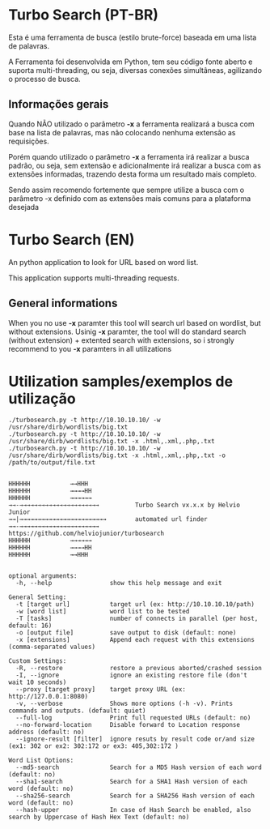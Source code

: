 # Turbo Search (PT-BR)

Esta é uma ferramenta de busca (estilo brute-force) baseada em uma lista de palavras.

A Ferramenta foi desenvolvida em Python, tem seu código fonte aberto e suporta multi-threading, ou seja, diversas conexões simultâneas, agilizando o processo de busca.

## Informações gerais

Quando NÃO utilizado o parâmetro **-x** a ferramenta realizará a busca com base na lista de palavras, mas não colocando nenhuma extensão as requisições.

Porém quando utilizado o parâmetro **-x** a ferramenta irá realizar a busca padrão, ou seja, sem extensão e adicionalmente irá realizar a busca com as extensões informadas, trazendo desta forma um resultado mais completo.

Sendo assim recomendo fortemente que sempre utilize a busca com o parâmetro -x definido com as extensões mais comuns para a plataforma desejada


# Turbo Search (EN)

An python application to look for URL based on word list.

This application supports multi-threading requests.

## General informations

When you no use **-x** paramter this tool will search url based on wordlist, but without extensions.
Usinig **-x** paramter, the tool will do standard search (without extension) + extented search with extensions, so i strongly recommend to you **-x** paramters in all utilizations



# Utilization samples/exemplos de utilização
```
./turbosearch.py -t http://10.10.10.10/ -w /usr/share/dirb/wordlists/big.txt
./turbosearch.py -t http://10.10.10.10/ -w /usr/share/dirb/wordlists/big.txt -x .html,.xml,.php,.txt
./turbosearch.py -t http://10.10.10.10/ -w /usr/share/dirb/wordlists/big.txt -x .html,.xml,.php,.txt -o /path/to/output/file.txt

```



```

HHHHHH           →→HHH
HHHHHH           →→→→HH            
HHHHHH           →→→→→→
→→-→→→→→→→→→→→→→→→→→→→→→→          Turbo Search vx.x.x by Helvio Junior
→→|→→→→→→→→→→→→→→→→→→→→→→→→        automated url finder
→→-→→→→→→→→→→→→→→→→→→→→→→          https://github.com/helviojunior/turbosearch
HHHHHH           →→→→→→
HHHHHH           →→→→HH  
HHHHHH           →→HHH

    
optional arguments:
  -h, --help                show this help message and exit

General Setting:
  -t [target url]           target url (ex: http://10.10.10.10/path)
  -w [word list]            word list to be tested
  -T [tasks]                number of connects in parallel (per host, default: 16)
  -o [output file]          save output to disk (default: none)
  -x [extensions]           Append each request with this extensions (comma-separated values)

Custom Settings:
  -R, --restore             restore a previous aborted/crashed session
  -I, --ignore              ignore an existing restore file (don't wait 10 seconds)
  --proxy [target proxy]    target proxy URL (ex: http://127.0.0.1:8080)
  -v, --verbose             Shows more options (-h -v). Prints commands and outputs. (default: quiet)
  --full-log                Print full requested URLs (default: no)
  --no-forward-location     Disable forward to Location response address (default: no)
  --ignore-result [filter]  ignore resuts by result code or/and size (ex1: 302 or ex2: 302:172 or ex3: 405,302:172 )

Word List Options:
  --md5-search              Search for a MD5 Hash version of each word (default: no)
  --sha1-search             Search for a SHA1 Hash version of each word (default: no)
  --sha256-search           Search for a SHA256 Hash version of each word (default: no)
  --hash-upper              In case of Hash Search be enabled, also search by Uppercase of Hash Hex Text (default: no)


```
